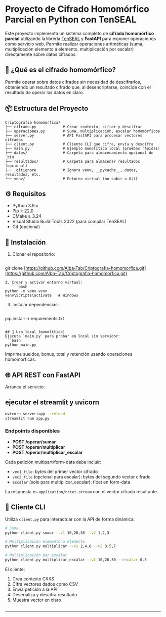 # Proyecto de Cifrado Homomórfico Parcial en Python con TenSEAL

Este proyecto implementa un sistema completo de **cifrado homomórfico parcial** utilizando la librería [TenSEAL](https://github.com/OpenMined/TenSEAL) y **FastAPI** para exponer operaciones como servicio web. Permite realizar operaciones aritméticas (suma, multiplicación elemento a elemento, multiplicación por escalar) directamente sobre datos cifrados.

## 🔐 ¿Qué es el cifrado homomórfico?

Permite operar sobre datos cifrados sin necesidad de descifrarlos, obteniendo un resultado cifrado que, al desencriptarse, coincide con el resultado de operar los datos en claro.

## 📦 Estructura del Proyecto

```
Criptografia homomorfica/
├── cifrado.py            # Crear contexto, cifrar y descifrar
├── operaciones.py        # Suma, multiplicación, escalar homomórficos
├── server.py             # API FastAPI para procesar vectores cifrados
├── client.py             # Cliente CLI que cifra, envía y descifra
├── main.py               # Ejemplo monolítico local (pruebas rápidas)
├── datos/                # Carpeta para almacenamiento opcional de .bin
├── resultados/           # Carpeta para almacenar resultados (opcional)
├── .gitignore            # Ignora venv, __pycache__, datos, resultados, etc.
└── venv/                 # Entorno virtual (no subir a Git)
```

## ⚙️ Requisitos

- Python 3.9.x
- Pip ≥ 22.0
- CMake ≥ 3.24
- Visual Studio Build Tools 2022 (para compilar TenSEAL)
- Git (opcional)

## 🚀 Instalación

1. Clonar el repositorio:
   ```bash
   ```

git clone [https://github.com/Alba-Tab/Criptografia-homomorfica.git](https://github.com/Alba-Tab/Criptografia-homomorfica.git)

````
2. Crear y activar entorno virtual:
   ```bash
python -m venv venv
venv\Scripts\activate   # Windows
````

3. Instalar dependencias:
   ```bash
   ```

pip install -r requirements.txt

````

## 📝 Uso local (monolítico)
Ejecuta `main.py` para probar en local sin servidor:
```bash
python main.py
````

Imprime sueldos, bonus, total y retención usando operaciones homomórficas.

## 🌐 API REST con FastAPI

Arranca el servicio:
## ejecutar el streamlit y uvicorn
```bash
uvicorn server:app --reload
streamlit run app.py 
```

### Endpoints disponibles

- **POST /operar/sumar**
- **POST /operar/multiplicar**
- **POST /operar/multiplicar\_escalar**

Cada petición multipart/form-data debe incluir:

- `vec1_file`: bytes del primer vector cifrado
- `vec2_file` (opcional para escalar): bytes del segundo vector cifrado
- `escalar` (solo para multiplicar\_escalar): float en form-data

La respuesta es `application/octet-stream` con el vector cifrado resultante.

## 📡 Cliente CLI

Utiliza `client.py` para interactuar con la API de forma dinámica:

```bash
# Suma
python client.py sumar --v1 10,20,30 --v2 1,2,3

# Multiplicación elemento a elemento
python client.py multiplicar --v1 2,4,6 --v2 3,5,7

# Multiplicación por escalar
python client.py multiplicar_escalar --v1 10,20,30 --escalar 0.5
```

El cliente:

1. Crea contexto CKKS
2. Cifra vectores dados como CSV
3. Envía petición a la API
4. Deserializa y descifra resultado
5. Muestra vector en claro

##

---



